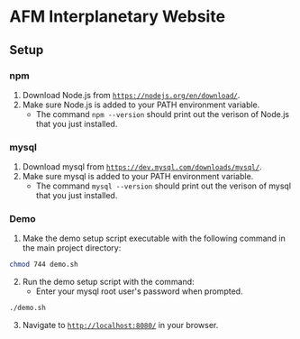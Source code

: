 # AFM Interplanetary Website

## Setup

### npm

1. Download Node.js from [`https://nodejs.org/en/download/`](https://nodejs.org/en/download/).
2. Make sure Node.js is added to your PATH environment variable.
   * The command `npm --version` should print out the verison of Node.js that you just installed. 

### mysql

1. Download mysql from [`https://dev.mysql.com/downloads/mysql/`](https://dev.mysql.com/downloads/mysql/).
2. Make sure mysql is added to your PATH environment variable.
   * The command `mysql --version` should print out the verison of mysql that you just installed. 

### Demo

1. Make the demo setup script executable with the following command in the main project directory:
```sh
chmod 744 demo.sh
```
2. Run the demo setup script with the command:
   * Enter your mysql root user's password when prompted.
```sh
./demo.sh
```
3. Navigate to [`http://localhost:8080/`](http://localhost:8080/) in your browser.
